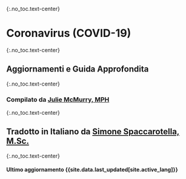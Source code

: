 {:.no_toc.text-center}
# Coronavirus (COVID-19)

{:.no_toc.text-center}
## Aggiornamenti e Guida Approfondita

{:.no_toc.text-center}
### Compilato da [Julie McMurry, MPH](https://twitter.com/flattencurve)

{:.no_toc.text-center}
## Tradotto in Italiano da [Simone Spaccarotella, M.Sc.](https://www.linkedin.com/in/simonespaccarotella)

{:.no_toc.text-center}
#### Ultimo aggiornamento {{site.data.last_updated[site.active_lang]}}

